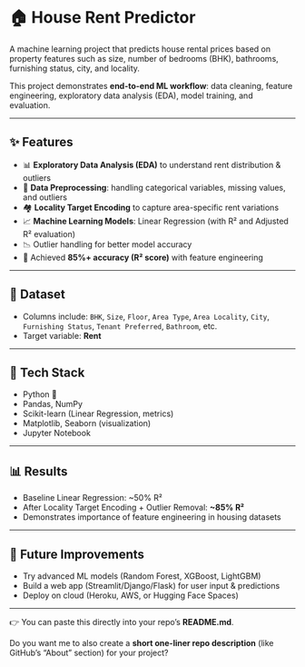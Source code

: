 # 🏠 House Rent Predictor

A machine learning project that predicts house rental prices based on property features such as size, number of bedrooms (BHK), bathrooms, furnishing status, city, and locality.

This project demonstrates **end-to-end ML workflow**: data cleaning, feature engineering, exploratory data analysis (EDA), model training, and evaluation.

---

## ✨ Features

* 📊 **Exploratory Data Analysis (EDA)** to understand rent distribution & outliers
* 🧹 **Data Preprocessing**: handling categorical variables, missing values, and outliers
* 🏘️ **Locality Target Encoding** to capture area-specific rent variations
* 📈 **Machine Learning Models**: Linear Regression (with R² and Adjusted R² evaluation)
* 📉 Outlier handling for better model accuracy
* 🧮 Achieved **85%+ accuracy (R² score)** with feature engineering

---

## 📂 Dataset

* Columns include: `BHK`, `Size`, `Floor`, `Area Type`, `Area Locality`, `City`, `Furnishing Status`, `Tenant Preferred`, `Bathroom`, etc.
* Target variable: **Rent**

---

## 🚀 Tech Stack

* Python 🐍
* Pandas, NumPy
* Scikit-learn (Linear Regression, metrics)
* Matplotlib, Seaborn (visualization)
* Jupyter Notebook

---

## 📊 Results

* Baseline Linear Regression: \~50% R²
* After Locality Target Encoding + Outlier Removal: **\~85% R²**
* Demonstrates importance of feature engineering in housing datasets

---

## 🔮 Future Improvements

* Try advanced ML models (Random Forest, XGBoost, LightGBM)
* Build a web app (Streamlit/Django/Flask) for user input & predictions
* Deploy on cloud (Heroku, AWS, or Hugging Face Spaces)

---

👉 You can paste this directly into your repo’s **README.md**.

Do you want me to also create a **short one-liner repo description** (like GitHub’s “About” section) for your project?

